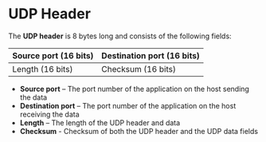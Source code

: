 # UDP Header

The **UDP header** is 8 bytes long and consists of the following fields:

| Source port (16 bits) | Destination port (16 bits) |
| --------------------- | -------------------------- |
| Length (16 bits)      | Checksum (16 bits)         |

- **Source port** – The port number of the application on the host sending the data
- **Destination port** – The port number of the application on the host receiving the data
- **Length** – The length of the UDP header and data
- **Checksum** - Checksum of both the UDP header and the UDP data fields
